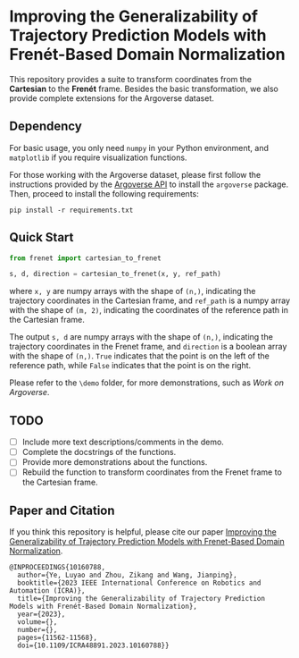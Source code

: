# Improving the Generalizability of Trajectory Prediction Models with Frenét-Based Domain Normalization
This repository provides a suite to transform coordinates from the **Cartesian** to the **Frenét** frame. Besides the basic transformation, we also provide complete extensions for the Argoverse dataset.

## Dependency
For basic usage, you only need `numpy` in your Python environment, and `matplotlib` if you require visualization functions.

For those working with the Argoverse dataset, please first follow the instructions provided by the [Argoverse API](https://github.com/argoverse/argoverse-api) to install the `argoverse` package. Then, proceed to install the following requirements:
```
pip install -r requirements.txt
```

## Quick Start
```python
from frenet import cartesian_to_frenet

s, d, direction = cartesian_to_frenet(x, y, ref_path)
```
where `x, y` are numpy arrays with the shape of `(n,)`, indicating the trajectory coordinates in the Cartesian frame, and `ref_path` is a numpy array with the shape of `(m, 2)`, indicating the coordinates of the reference path in the Cartesian frame.

The output `s, d` are numpy arrays with the shape of `(n,)`, indicating the trajectory coordinates in the Frenet frame, and `direction` is a boolean array with the shape of `(n,)`. `True` indicates that the point is on the left of the reference path, while `False` indicates that the point is on the right.

Please refer to the `\demo` folder, for more demonstrations, such as *Work on Argoverse*.

## TODO
- [ ] Include more text descriptions/comments in the demo.
- [ ] Complete the docstrings of the functions.
- [ ] Provide more demonstrations about the functions.
- [ ] Rebuild the function to transform coordinates from the Frenet frame to the Cartesian frame.

## Paper and Citation
If you think this repository is helpful, please cite our paper [Improving the Generalizability of Trajectory Prediction Models with Frenet-Based Domain Normalization](https://arxiv.org/abs/2305.17965).
```
@INPROCEEDINGS{10160788,
  author={Ye, Luyao and Zhou, Zikang and Wang, Jianping},
  booktitle={2023 IEEE International Conference on Robotics and Automation (ICRA)}, 
  title={Improving the Generalizability of Trajectory Prediction Models with Frenét-Based Domain Normalization}, 
  year={2023},
  volume={},
  number={},
  pages={11562-11568},
  doi={10.1109/ICRA48891.2023.10160788}}
```
